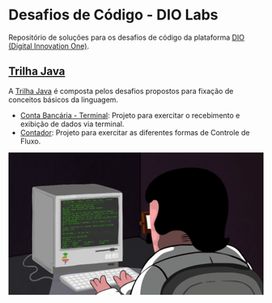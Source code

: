 # Desafios de Código - DIO Labs

Repositório de soluções para os desafios de código da plataforma [DIO (Digital Innovation One)](https://dio.me). 

## [Trilha Java](./trilha-java/)

A [Trilha Java](./trilha-java/) é composta pelos desafios propostos para fixação de conceitos básicos da linguagem.

- [Conta Bancária - Terminal](./trilha-java/ContaBanco): Projeto para exercitar o recebimento e exibição de dados via terminal.
- [Contador](./trilha-java/DesafioContadorFluxo): Projeto para exercitar as diferentes formas de Controle de Fluxo.

![Programming](programming.gif)
